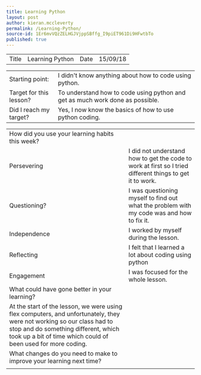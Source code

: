 ```yaml
---
title: Learning Python
layout: post
author: kieran.mccleverty
permalink: /Learning-Python/
source-id: 1Er6mvVQzZELHGJVjppSBffg_I9piET961Di9HFwtbTo
published: true
---
```

<table>
  <tr>
    <td>Title</td>
    <td>Learning Python</td>
    <td>Date</td>
    <td>15/09/18</td>
  </tr>
</table>


<table>
  <tr>
    <td>Starting point:</td>
    <td>I didn't know anything about how to code using python.</td>
  </tr>
  <tr>
    <td>Target for this lesson?</td>
    <td>To understand how to code using python and get as much work done as possible.</td>
  </tr>
  <tr>
    <td>Did I reach my target? </td>
    <td>Yes, I now know the basics of  how to use python coding.</td>
  </tr>
</table>


<table>
  <tr>
    <td>How did you use your learning habits this week?</td>
    <td></td>
  </tr>
  <tr>
    <td>Persevering</td>
    <td>I did not understand how to get the code to work at first so I tried different things to get it to work.</td>
  </tr>
  <tr>
    <td>Questioning?</td>
    <td>I was questioning myself to find out what the problem with my code was and how to fix it.</td>
  </tr>
  <tr>
    <td>Independence</td>
    <td>I worked by myself during the lesson.</td>
  </tr>
  <tr>
    <td>Reflecting</td>
    <td>I felt that I learned a lot about coding using python</td>
  </tr>
  <tr>
    <td>Engagement</td>
    <td>I was focused for the whole lesson.</td>
  </tr>
  <tr>
    <td>What could have gone better in your learning?</td>
    <td></td>
  </tr>
  <tr>
    <td>At the start of the lesson, we were using flex computers, and unfortunately, they were not working so our class had to stop and do something different, which took up a bit of time which could of been used for more coding.</td>
    <td></td>
  </tr>
  <tr>
    <td>What changes do you need to make to improve your learning next time?</td>
    <td></td>
  </tr>
  <tr>
    <td></td>
    <td></td>
  </tr>
</table>


